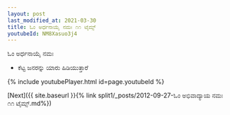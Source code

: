 ```yaml
---
layout: post
last_modified_at: 2021-03-30
title: ಓಂ ಅರ್ಧನಾಯೈ ನಮಃ ೧೧ ಟೈಮ್ಸ್
youtubeId: NM8Xasuo3j4
---
```

 
 
 ಓಂ ಅರ್ಧನಾಯೈ ನಮಃ  
 
 -  ಕೆಟ್ಟ ಜನರನ್ನು ಯಾರು ಹಿಡಿಯುತ್ತಾರೆ 
 
  
 
  
 
 
 
 
 
 


{% include youtubePlayer.html id=page.youtubeId %}
 
[Next]({{ site.baseurl }}{% link  split1/_posts/2012-09-27-ಓಂ ಅಭಿವಾದ್ಯಾಯ ನಮಃ ೧೧ ಟೈಮ್ಸ್.md%})
 
